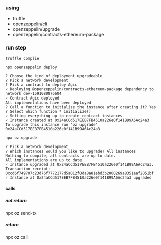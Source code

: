 ### using 
- truffle
- openzeppelin/cli
- openzeppelin/upgrade
- openzeppelin/contracts-ethereum-package

### run step


``` shell
truffle complie

npx openzeppelin deploy

? Choose the kind of deployment upgradeable
? Pick a network development
? Pick a contract to deploy Agic
✓ Deploying @openzeppelin/contracts-ethereum-package dependency to network dev-1591080876604
✓ Contract Agic deployed
All implementations have been deployed
? Call a function to initialize the instance after creating it? Yes
? Select which function * initialize()
✓ Setting everything up to create contract instances
✓ Instance created at 0x24aCCd517EEB7FB4510a226e0f141B99A6Ac24a3
To upgrade this instance run 'oz upgrade'
0x24aCCd517EEB7FB4510a226e0f141B99A6Ac24a3

npx oz upgrade

? Pick a network development
? Which instances would you like to upgrade? All instances
Nothing to compile, all contracts are up to date.
All implementations are up to date
✓ Instance upgraded at 0x24aCCd517EEB7FB4510a226e0f141B99A6Ac24a3. Transaction receipt: 0xcd6f749707c23d76f7772177d5a012f0da8a81ebd3b2000269a8351aaf2051bf
✓ Instance at 0x24aCCd517EEB7FB4510a226e0f141B99A6Ac24a3 upgraded

```

#### calls

##### not return
npx oz send-tx  
 
##### return 
 
npx oz call
